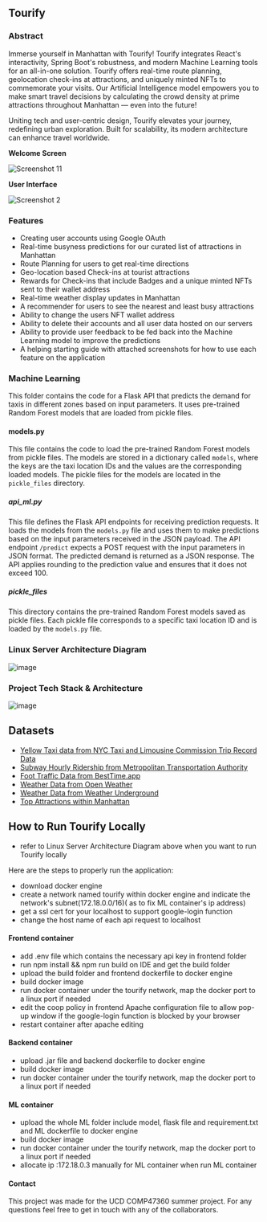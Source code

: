 ## Tourify
  


### Abstract
Immerse yourself in Manhattan with Tourify! Tourify integrates React's interactivity, Spring Boot's robustness, and modern Machine Learning tools for an all-in-one solution. Tourify offers real-time route planning, geolocation check-ins at attractions, and uniquely minted NFTs to commemorate your visits. Our Artificial Intelligence model empowers you to make smart travel decisions by calculating the crowd density at prime attractions throughout Manhattan — even into the future!
  
Uniting tech and user-centric design, Tourify elevates your journey, redefining urban exploration. Built for scalability, its modern architecture can enhance travel worldwide.
  
**Welcome Screen**
  
![Screenshot 11](/images/img1.png)
  
**User Interface**
  
![Screenshot 2](/images/img2.png)
      
### Features
* Creating user accounts using Google OAuth
* Real-time busyness predictions for our curated list of attractions in Manhattan
* Route Planning for users to get real-time directions
* Geo-location based Check-ins at tourist attractions
* Rewards for Check-ins that include Badges and a unique minted NFTs sent to their wallet address
* Real-time weather display updates in Manhattan
* A recommender for users to see the nearest and least busy attractions
* Ability to change the users NFT wallet address
* Ability to delete their accounts and all user data hosted on our servers
* Ability to provide user feedback to be fed back into the Machine Learning model to improve the predictions
* A helping starting guide with attached screenshots for how to use each feature on the application
  
### Machine Learning
This folder contains the code for a Flask API that predicts the demand for taxis in different zones based on input parameters. It uses pre-trained Random Forest models that are loaded from pickle files.
  
#### models.py
This file contains the code to load the pre-trained Random Forest models from pickle files. The models are stored in a dictionary called `models`, where the keys are the taxi location IDs and the values are the corresponding loaded models. The pickle files for the models are located in the `pickle_files` directory.

##### api_ml.py
This file defines the Flask API endpoints for receiving prediction requests. It loads the models from the `models.py` file and uses them to make predictions based on the input parameters received in the JSON payload. The API endpoint `/predict` expects a POST request with the input parameters in JSON format. The predicted demand is returned as a JSON response.
The API applies rounding to the prediction value and ensures that it does not exceed 100. 

##### pickle_files
This directory contains the pre-trained Random Forest models saved as pickle files. Each pickle file corresponds to a specific taxi location ID and is loaded by the `models.py` file.

### Linux Server Architecture Diagram

![image](./Linux_Docker_Working-Flow_Diagram.png)

### Project Tech Stack & Architecture 

![image](https://github.com/ajwadjaved/ManhattanJourney/assets/87294643/5b9b5dc9-233d-4e6d-b742-b011ea1e04a7)
  
## Datasets
  
* [Yellow Taxi data from NYC Taxi and Limousine Commission Trip Record Data](https://www.nyc.gov/site/tlc/about/tlc-trip-record-data.page)
* [Subway Hourly Ridership from Metropolitan Transportation Authority](https://data.ny.gov/Transportation/MTA-Subway-Hourly-Ridership-Beginning-February-2022/ekwu-khcy)
* [Foot Traffic Data from BestTime.app](https://besttime.app/)
* [Weather Data from Open Weather](https://openweathermap.org/current)
* [Weather Data from Weather Underground](https://www.wunderground.com/history/daily/us/ny/new-york-city/KLGA)
* [Top Attractions within Manhattan](https://www.timeout.com/newyork/attractions/new-york-attractions)

  
## How to Run Tourify Locally

- refer to Linux Server Architecture Diagram above when you want to run Tourify locally 

Here are the steps to properly run the application:
- download docker engine 
- create a network named tourify within docker engine and indicate the network's subnet(172.18.0.0/16)( as to fix ML container's ip address)
- get a ssl cert for your localhost to support google-login function
- change the host name of each api request to localhost 

#### Frontend container
- add .env file which contains the necessary api key in frontend folder
- run npm install && npm run build on IDE and get the build folder
- upload the build folder and frontend dockerfile to docker engine
- build docker image 
- run docker container under the tourify network, map the docker port to a linux port if needed
- edit the coop policy in frontend Apache configuration file to allow pop-up window if the google-login function is blocked by your browser
- restart container after apache editing

#### Backend container 
- upload .jar file and backend dockerfile to docker engine
- build docker image 
- run docker container under the tourify network, map the docker port to a linux port if needed

#### ML container
- upload the whole ML folder include model, flask file and requirement.txt and ML dockerfile to docker engine
- build docker image 
- run docker container under the tourify network, map the docker port to a linux port if needed
- allocate ip :172.18.0.3 manually for ML container when run ML container 

#### Contact
  
This project was made for the UCD COMP47360 summer project. For any questions feel free to get in touch with any of the collaborators.















